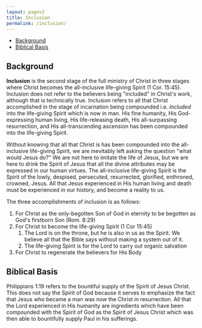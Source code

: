 ```yaml
---
layout: pagev2
title: Inclusion
permalink: /inclusion/
---
```

- [Background](#background)
- [Biblical Basis](#biblical-basis)

## Background

**Inclusion** is the second stage of the full ministry of Christ in three stages where Christ becomes the all-inclusive life-giving Spirit (1 Cor. 15:45). Inclusion does not refer to the believers being "included" in Christ's work, although that is technically true. Inclusion refers to all that Christ accomplished in the stage of incarnation being compounded i.e. *included* into the life-giving Spirit which is now in man. His fine humanity, His God-expressing human living, His life-releasing death, His all-surpassing resurrection, and His all-transcending ascension has been compounded into the life-giving Spirit.

Without knowing that all that Christ is has been compounded into the all-inclusive life-giving Spirit, we are inevitably left asking the question "what would Jesus do?" We are not here to imitate the life of Jesus, but we are here to drink the Spirit of Jesus that all the divine attributes may be expressed in our human virtues. The all-inclusive life-giving Spirit is the Spirit of the lowly, despised, persecuted, resurrected, glorified, enthroned, crowned, Jesus. All that Jesus experienced in His human living and death must be experienced in our history, and become a reality to us.

The three accomplishments of inclusion is as follows:

1. For Christ as the only-begotten Son of God in eternity to be begotten as God's firstborn Son (Rom. 8:29)
2. For Christ to become the life-giving Spirit (1 Cor 15:45)
   1. The Lord is on the throne, but he is also in us as the Spirit. We believe all that the Bible says without making a system out of it.
   2. The life-giving Spirit is for the Lord to carry out organic salvation
3. For Christ to regenerate the believers for His Body

## Biblical Basis

Philippians 1:19 refers to the bountiful supply of the Spirit of Jesus Christ. This does not say the Spirit of God because it serves to emphasize the fact that Jesus who became a man was now the Christ in resurrection. All that the Lord experienced in His humanity are ingredients which have been compounded with the Spirit of God as the Spirit of Jesus Christ which was then able to bountifully supply Paul in his sufferings.  